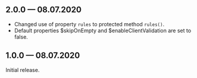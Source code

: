 ## 2.0.0 — 08.07.2020

* Changed use of property `rules` to protected method `rules()`.
* Default properties $skipOnEmpty and $enableClientValidation are set to false. 

## 1.0.0 — 08.07.2020

Initial release.